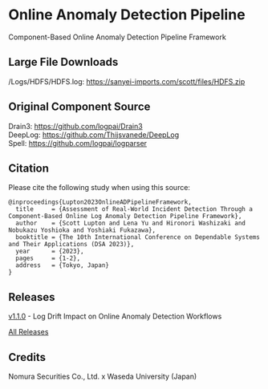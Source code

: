 # Online Anomaly Detection Pipeline
Component-Based Online Anomaly Detection Pipeline Framework

## Large File Downloads
/Logs/HDFS/HDFS.log: https://sanyei-imports.com/scott/files/HDFS.zip

## Original Component Source
Drain3: https://github.com/logpai/Drain3 <br>
DeepLog: https://github.com/Thijsvanede/DeepLog <br>
Spell: https://github.com/logpai/logparser

## Citation

Please cite the following study when using this source:

```
@inproceedings{Lupton2023OnlineADPipelineFramework,
  title     = {Assessment of Real-World Incident Detection Through a Component-Based Online Log Anomaly Detection Pipeline Framework},
  author    = {Scott Lupton and Lena Yu and Hironori Washizaki and Nobukazu Yoshioka and Yoshiaki Fukazawa},
  booktitle = {The 10th International Conference on Dependable Systems and Their Applications (DSA 2023)},
  year      = {2023},
  pages     = {1-2},
  address   = {Tokyo, Japan}
}
```
## Releases

[v1.1.0](https://github.com/MetaAnomie/OnlineADPipeline/releases/tag/v1.1.0) - Log Drift Impact on Online Anomaly Detection Workflows

[All Releases](https://github.com/MetaAnomie/OnlineADPipeline/releases)

## Credits
Nomura Securities Co., Ltd. x Waseda University (Japan)
